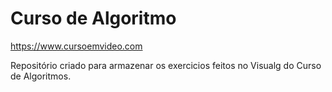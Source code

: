 # Curso de Algoritmo
https://www.cursoemvideo.com

Repositório criado para armazenar os exercicios feitos no Visualg do Curso de Algoritmos.
